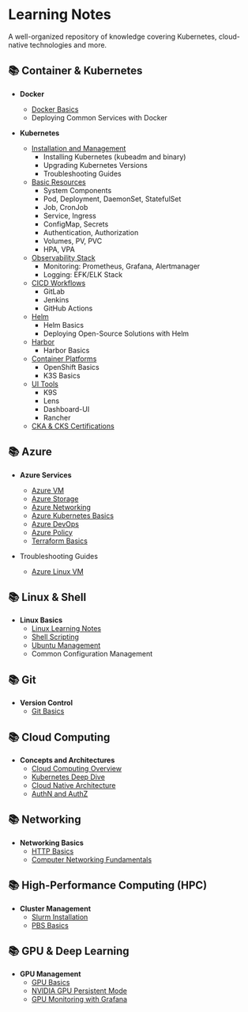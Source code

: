 # Learning Notes

A well-organized repository of knowledge covering Kubernetes, cloud-native technologies and more.

## 📚 Container & Kubernetes

- **Docker**
  - [Docker Basics](./Docker-Kubernetes/docker)
  - Deploying Common Services with Docker

- **Kubernetes**
  - [Installation and Management](./Docker-Kubernetes/k8s-installation-management)
    - Installing Kubernetes (kubeadm and binary)
    - Upgrading Kubernetes Versions
    - Troubleshooting Guides
  - [Basic Resources](./Docker-Kubernetes/k8s-basic-resources)
    - System Components
    - Pod, Deployment, DaemonSet, StatefulSet
    - Job, CronJob
    - Service, Ingress
    - ConfigMap, Secrets
    - Authentication, Authorization
    - Volumes, PV, PVC
    - HPA, VPA
  - [Observability Stack](./Docker-Kubernetes/Monitoring-Logging)
    - Monitoring: Prometheus, Grafana, Alertmanager
    - Logging: EFK/ELK Stack
  - [CICD Workflows](./Docker-Kubernetes/k8s-CICD)
    - GitLab
    - Jenkins
    - GitHub Actions
  - [Helm](./Docker-Kubernetes/helm)
    - Helm Basics
    - Deploying Open-Source Solutions with Helm
  - [Harbor](./Docker-Kubernetes/harbor)
    - Harbor Basics
  - [Container Platforms](./Docker-Kubernetes/container-platform)
    - OpenShift Basics
    - K3S Basics
  - [UI Tools](./Docker-Kubernetes/k8s-UI-tools)
    - K9S
    - Lens
    - Dashboard-UI
    - Rancher
  - [CKA & CKS Certifications](./Docker-Kubernetes/CKA-CKS)

## 📚 Azure

- **Azure Services**
  - [Azure VM](./Azure/0_Azure-VM-VMSS.md)
  - [Azure Storage](./Azure/5_Azure-Storage.md)
  - [Azure Networking](./Azure/6_Azure-Networking.md)
  - [Azure Kubernetes Basics](./Azure/2_AKS-basics.md)
  - [Azure DevOps](./Azure/8_Azure-devops-basics.md)
  - [Azure Policy](./Azure/11_Azure-Policy.md)
  - [Terraform Basics](./Azure/terraform-basics.md)
  
- Troubleshooting Guides
  - [Azure Linux VM](./Azure/1_Azure-Linux-VM-troubheshooting.md)


## 📚 Linux & Shell

- **Linux Basics**
  - [Linux Learning Notes](./Linux-Shell/linux-learning-notes.md)
  - [Shell Scripting](./Linux-Shell/shell-scripts.md)
  - [Ubuntu Management](./Linux-Shell/Ubuntu基础操作.md)
  - Common Configuration Management

## 📚 Git

- **Version Control**
  - [Git Basics](./Git/git-learning.md)

## 📚 Cloud Computing

- **Concepts and Architectures**
  - [Cloud Computing Overview](./CloudComputing/大话云计算.md)
  - [Kubernetes Deep Dive](./CloudComputing/深入剖析Kubernetes.md)
  - [Cloud Native Architecture](./CloudComputing/图解云计算架构.md)
  - [AuthN and AuthZ](./CloudComputing/Auth.md)

## 📚 Networking

- **Networking Basics**
  - [HTTP Basics](./Networking/HTTP基础.md)
  - [Computer Networking Fundamentals](./Networking/计算机网络基础.md)

## 📚 High-Performance Computing (HPC)

- **Cluster Management**
  - [Slurm Installation](./HPC/Ubuntu2204-slurm-22.05.11-二进制安装.md)
  - [PBS Basics](./HPC/PBS.md)

## 📚 GPU & Deep Learning

- **GPU Management**
  - [GPU Basics](./GPU-DeepLearning/GPU-basics.md)
  - [NVIDIA GPU Persistent Mode](./GPU-DeepLearning/NVIDIA-GPU-开启persistent%20mode.md)
  - [GPU Monitoring with Grafana](./GPU-DeepLearning/GPU-exporter-grafana.md)
